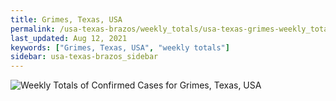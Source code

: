 ```yaml
---
title: Grimes, Texas, USA
permalink: /usa-texas-brazos/weekly_totals/usa-texas-grimes-weekly_totals.html
last_updated: Aug 12, 2021
keywords: ["Grimes, Texas, USA", "weekly totals"]
sidebar: usa-texas-brazos_sidebar
---
```


![Weekly Totals of Confirmed Cases for Grimes, Texas, USA](/covid_tracker/images/graphs/usa-texas-grimes-weekly_totals_graph.png)
